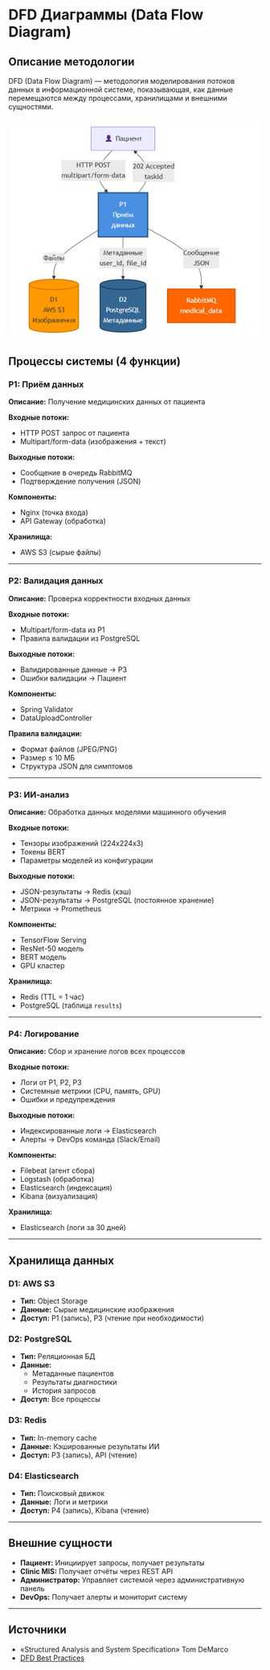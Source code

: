 # DFD Диаграммы (Data Flow Diagram)

## Описание методологии

DFD (Data Flow Diagram) — методология моделирования потоков данных в информационной системе, показывающая, как данные перемещаются между процессами, хранилищами и внешними сущностями.

![DFD Диаграмма](img/diagrams/dfd-p1.png)

## Процессы системы (4 функции)

### P1: Приём данных

**Описание:** Получение медицинских данных от пациента

**Входные потоки:**
- HTTP POST запрос от пациента
- Multipart/form-data (изображения + текст)

**Выходные потоки:**
- Сообщение в очередь RabbitMQ
- Подтверждение получения (JSON)

**Компоненты:**
- Nginx (точка входа)
- API Gateway (обработка)

**Хранилища:**
- AWS S3 (сырые файлы)

---

### P2: Валидация данных

**Описание:** Проверка корректности входных данных

**Входные потоки:**
- Multipart/form-data из P1
- Правила валидации из PostgreSQL

**Выходные потоки:**
- Валидированные данные → P3
- Ошибки валидации → Пациент

**Компоненты:**
- Spring Validator
- DataUploadController

**Правила валидации:**
- Формат файлов (JPEG/PNG)
- Размер ≤ 10 МБ
- Структура JSON для симптомов

---

### P3: ИИ-анализ

**Описание:** Обработка данных моделями машинного обучения

**Входные потоки:**
- Тензоры изображений (224x224x3)
- Токены BERT
- Параметры моделей из конфигурации

**Выходные потоки:**
- JSON-результаты → Redis (кэш)
- JSON-результаты → PostgreSQL (постоянное хранение)
- Метрики → Prometheus

**Компоненты:**
- TensorFlow Serving
- ResNet-50 модель
- BERT модель
- GPU кластер

**Хранилища:**
- Redis (TTL = 1 час)
- PostgreSQL (таблица `results`)

---

### P4: Логирование

**Описание:** Сбор и хранение логов всех процессов

**Входные потоки:**
- Логи от P1, P2, P3
- Системные метрики (CPU, память, GPU)
- Ошибки и предупреждения

**Выходные потоки:**
- Индексированные логи → Elasticsearch
- Алерты → DevOps команда (Slack/Email)

**Компоненты:**
- Filebeat (агент сбора)
- Logstash (обработка)
- Elasticsearch (индексация)
- Kibana (визуализация)

**Хранилища:**
- Elasticsearch (логи за 30 дней)

---

## Хранилища данных

### D1: AWS S3
- **Тип:** Object Storage
- **Данные:** Сырые медицинские изображения
- **Доступ:** P1 (запись), P3 (чтение при необходимости)

### D2: PostgreSQL
- **Тип:** Реляционная БД
- **Данные:** 
  - Метаданные пациентов
  - Результаты диагностики
  - История запросов
- **Доступ:** Все процессы

### D3: Redis
- **Тип:** In-memory cache
- **Данные:** Кэшированные результаты ИИ
- **Доступ:** P3 (запись), API (чтение)

### D4: Elasticsearch
- **Тип:** Поисковый движок
- **Данные:** Логи и метрики
- **Доступ:** P4 (запись), Kibana (чтение)

---

## Внешние сущности

- **Пациент:** Инициирует запросы, получает результаты
- **Clinic MIS:** Получает отчёты через REST API
- **Администратор:** Управляет системой через административную панель
- **DevOps:** Получает алерты и мониторит систему

---

## Источники

- «Structured Analysis and System Specification» Tom DeMarco
- [DFD Best Practices](https://www.visual-paradigm.com/guide/data-flow-diagram/)

